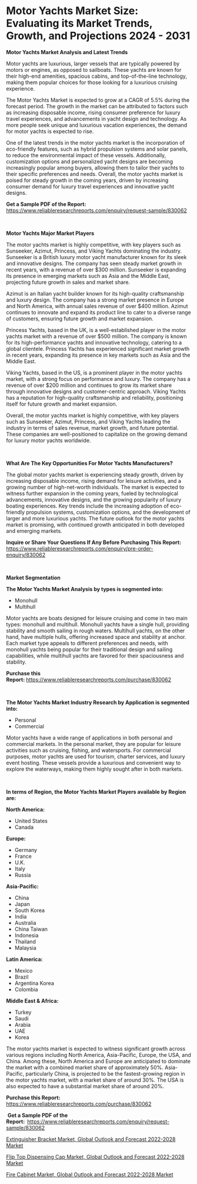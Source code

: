 <p><h1>Motor Yachts Market Size: Evaluating its Market Trends, Growth, and Projections 2024 - 2031</h1></p><p><strong>Motor Yachts Market Analysis and Latest Trends</strong></p>
<p><p>Motor yachts are luxurious, larger vessels that are typically powered by motors or engines, as opposed to sailboats. These yachts are known for their high-end amenities, spacious cabins, and top-of-the-line technology, making them popular choices for those looking for a luxurious cruising experience.</p><p>The Motor Yachts Market is expected to grow at a CAGR of 5.5% during the forecast period. The growth in the market can be attributed to factors such as increasing disposable income, rising consumer preference for luxury travel experiences, and advancements in yacht design and technology. As more people seek unique and luxurious vacation experiences, the demand for motor yachts is expected to rise.</p><p>One of the latest trends in the motor yachts market is the incorporation of eco-friendly features, such as hybrid propulsion systems and solar panels, to reduce the environmental impact of these vessels. Additionally, customization options and personalized yacht designs are becoming increasingly popular among buyers, allowing them to tailor their yachts to their specific preferences and needs. Overall, the motor yachts market is poised for steady growth in the coming years, driven by increasing consumer demand for luxury travel experiences and innovative yacht designs.</p></p>
<p><strong>Get a Sample PDF of the Report:&nbsp;</strong> <a href="https://www.reliableresearchreports.com/enquiry/request-sample/830062">https://www.reliableresearchreports.com/enquiry/request-sample/830062</a></p>
<p>&nbsp;</p>
<p><strong>Motor Yachts Major Market Players</strong></p>
<p><p>The motor yachts market is highly competitive, with key players such as Sunseeker, Azimut, Princess, and Viking Yachts dominating the industry. Sunseeker is a British luxury motor yacht manufacturer known for its sleek and innovative designs. The company has seen steady market growth in recent years, with a revenue of over $300 million. Sunseeker is expanding its presence in emerging markets such as Asia and the Middle East, projecting future growth in sales and market share.</p><p>Azimut is an Italian yacht builder known for its high-quality craftsmanship and luxury design. The company has a strong market presence in Europe and North America, with annual sales revenue of over $400 million. Azimut continues to innovate and expand its product line to cater to a diverse range of customers, ensuring future growth and market expansion.</p><p>Princess Yachts, based in the UK, is a well-established player in the motor yachts market with a revenue of over $500 million. The company is known for its high-performance yachts and innovative technology, catering to a global clientele. Princess Yachts has experienced significant market growth in recent years, expanding its presence in key markets such as Asia and the Middle East.</p><p>Viking Yachts, based in the US, is a prominent player in the motor yachts market, with a strong focus on performance and luxury. The company has a revenue of over $200 million and continues to grow its market share through innovative designs and customer-centric approach. Viking Yachts has a reputation for high-quality craftsmanship and reliability, positioning itself for future growth and market expansion.</p><p>Overall, the motor yachts market is highly competitive, with key players such as Sunseeker, Azimut, Princess, and Viking Yachts leading the industry in terms of sales revenue, market growth, and future potential. These companies are well-positioned to capitalize on the growing demand for luxury motor yachts worldwide.</p></p>
<p>&nbsp;</p>
<p><strong>What Are The Key Opportunities For Motor Yachts Manufacturers?</strong></p>
<p><p>The global motor yachts market is experiencing steady growth, driven by increasing disposable income, rising demand for leisure activities, and a growing number of high-net-worth individuals. The market is expected to witness further expansion in the coming years, fueled by technological advancements, innovative designs, and the growing popularity of luxury boating experiences. Key trends include the increasing adoption of eco-friendly propulsion systems, customization options, and the development of larger and more luxurious yachts. The future outlook for the motor yachts market is promising, with continued growth anticipated in both developed and emerging markets.</p></p>
<p><strong>Inquire or Share Your Questions If Any Before Purchasing This Report:</strong> <a href="https://www.reliableresearchreports.com/enquiry/pre-order-enquiry/830062">https://www.reliableresearchreports.com/enquiry/pre-order-enquiry/830062</a></p>
<p>&nbsp;</p>
<p><strong>Market Segmentation</strong></p>
<p><strong>The Motor Yachts Market Analysis by types is segmented into:</strong></p>
<p><ul><li>Monohull</li><li>Multihull</li></ul></p>
<p><p>Motor yachts are boats designed for leisure cruising and come in two main types: monohull and multihull. Monohull yachts have a single hull, providing stability and smooth sailing in rough waters. Multihull yachts, on the other hand, have multiple hulls, offering increased space and stability at anchor. Each market type appeals to different preferences and needs, with monohull yachts being popular for their traditional design and sailing capabilities, while multihull yachts are favored for their spaciousness and stability.</p></p>
<p><strong>Purchase this Report:&nbsp;</strong><a href="https://www.reliableresearchreports.com/purchase/830062">https://www.reliableresearchreports.com/purchase/830062</a></p>
<p>&nbsp;</p>
<p><strong>The Motor Yachts Market Industry Research by Application is segmented into:</strong></p>
<p><ul><li>Personal</li><li>Commercial</li></ul></p>
<p><p>Motor yachts have a wide range of applications in both personal and commercial markets. In the personal market, they are popular for leisure activities such as cruising, fishing, and watersports. For commercial purposes, motor yachts are used for tourism, charter services, and luxury event hosting. These vessels provide a luxurious and convenient way to explore the waterways, making them highly sought after in both markets.</p></p>
<p>&nbsp;</p>
<p><strong>In terms of Region, the Motor Yachts Market Players available by Region are:</strong></p>
<p>
    <p> <strong> North America: </strong>
        <ul>
            <li>United States</li>
            <li>Canada</li>
        </ul>
        </p> 
    <p> <strong> Europe: </strong>
        <ul>
            <li>Germany</li>
            <li>France</li>
            <li>U.K.</li>
            <li>Italy</li>
            <li>Russia</li>
        </ul>
        </p> 
    <p> <strong> Asia-Pacific: </strong>
        <ul>
            <li>China</li>
            <li>Japan</li>
            <li>South Korea</li>
            <li>India</li>
            <li>Australia</li>
            <li>China Taiwan</li>
            <li>Indonesia</li>
            <li>Thailand</li>
            <li>Malaysia</li>
        </ul>
        </p> 
    <p> <strong> Latin America: </strong>
        <ul>
            <li>Mexico</li>
            <li>Brazil</li>
            <li>Argentina Korea</li>
            <li>Colombia</li>
        </ul>
        </p> 
    <p> <strong> Middle East & Africa: </strong>
        <ul>
            <li>Turkey</li>
            <li>Saudi</li>
            <li>Arabia</li>
            <li>UAE</li>
            <li>Korea</li>
        </ul>
    </p>
    </p>
<p><p>The motor yachts market is expected to witness significant growth across various regions including North America, Asia-Pacific, Europe, the USA, and China. Among these, North America and Europe are anticipated to dominate the market with a combined market share of approximately 50%. Asia-Pacific, particularly China, is projected to be the fastest-growing region in the motor yachts market, with a market share of around 30%. The USA is also expected to have a substantial market share of around 20%.</p></p>
<p><strong>Purchase this Report: </strong><a href="https://www.reliableresearchreports.com/purchase/830062">https://www.reliableresearchreports.com/purchase/830062</a></p>
<p>&nbsp;<strong>Get a Sample PDF of the Report:&nbsp;&nbsp;</strong><a href="https://www.reliableresearchreports.com/enquiry/request-sample/830062">https://www.reliableresearchreports.com/enquiry/request-sample/830062</a></p>
<p><strong></strong></p>
<p><p><a href="https://view.publitas.com/reportprime-1/extinguisher-bracket-market-global-outlook-and-forecast-2022-2028-market-size-growth-and-forecast-from-2023-2030/">Extinguisher Bracket Market, Global Outlook and Forecast 2022-2028 Market</a></p><p><a href="https://view.publitas.com/reportprime-1/flip-top-dispensing-cap-market-global-outlook-and-forecast-2022-2028-market-size-growth-outlook-from-2023-to-2030-projecting-at-markets-trends-analysis-by-application-regional-outlook-and-revenue/">Flip Top Dispensing Cap Market, Global Outlook and Forecast 2022-2028 Market</a></p><p><a href="https://view.publitas.com/reportprime-1/fire-cabinet-market-global-outlook-and-forecast-2022-2028-market-size-furnishes-valuable-information-encompassing-market-share-market-trends-and-projections-spanning-from-2023-to-2030/">Fire Cabinet Market, Global Outlook and Forecast 2022-2028 Market</a></p></p>